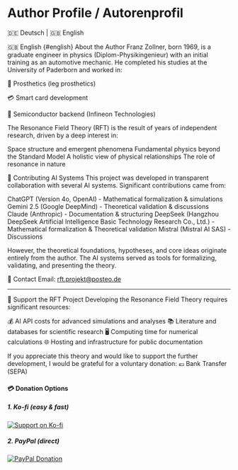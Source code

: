 # Author Profile / Autorenprofil
🇩🇪 Deutsch | 🇬🇧 English

🇬🇧 English {#english}
About the Author
Franz Zollner, born 1969, is a graduate engineer in physics (Diplom-Physikingenieur) with an initial training as an automotive mechanic. He completed his studies at the University of Paderborn and worked in:

🦿 Prosthetics (leg prosthetics)

💳 Smart card development

🔬 Semiconductor backend (Infineon Technologies)

The Resonance Field Theory (RFT) is the result of years of independent research, driven by a deep interest in:

Space structure and emergent phenomena
Fundamental physics beyond the Standard Model
A holistic view of physical relationships
The role of resonance in nature


🤖 Contributing AI Systems
This project was developed in transparent collaboration with several AI systems.
Significant contributions came from:

ChatGPT (Version 4o, OpenAI) - Mathematical formalization & simulations
Gemini 2.5 (Google DeepMind) - Theoretical validation & discussions
Claude (Anthropic) - Documentation & structuring
DeepSeek (Hangzhou DeepSeek Artificial Intelligence Basic Technology Research Co., Ltd.) - Mathematical formalization & Theoretical validation
Mistral (Mistral AI SAS) - Discussions

However, the theoretical foundations, hypotheses, and core ideas originate entirely from the author. The AI systems served as tools for formalizing, validating, and presenting the theory.

📧 Contact
Email: rft.projekt@posteo.de

---

🙏 Support the RFT Project
Developing the Resonance Field Theory requires significant resources:

💰 AI API costs for advanced simulations and analyses
📚 Literature and databases for scientific research
🖥️ Computing time for numerical calculations
🌐 Hosting and infrastructure for public documentation

If you appreciate this theory and would like to support the further development, I would be grateful for a voluntary donation:
💶 Bank Transfer (SEPA)

#### 💳 Donation Options

##### 1. Ko-fi (easy & fast)
[![Support on Ko-fi](https://ko-fi.com/img/githubbutton_sm.svg)](https://ko-fi.com/rftprojekt)

##### 2. PayPal (direct)
[![PayPal Donation](https://img.shields.io/badge/PayPal-Donate-blue?style=for-the-badge&logo=paypal)](https://www.paypal.me/rftprojekt)

